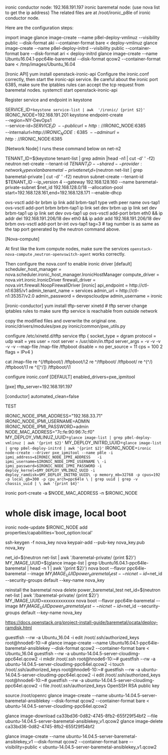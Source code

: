 
ironic conductor node: 192.168.191.197
ironic baremetal node: (use nova list to get the ip address)
The related files are at /root/ironic_p8le of ironic conductor node.
 
Here are the configuration steps:

import image
glance image-create --name p8el-deploy-vmlinuz --visibility public --disk-format aki --container-format bare < deploy-vmlinuz
glance image-create --name p8el-deploy-initrd --visibility public --container-format bare --disk-format ari < deploy-initrd
glance image-create --name Ubuntu16.04.1-ppc64le-baremetal  --disk-format qcow2 --container-format bare < /tmp/images/Ubuntu_16.04
 
[Ironic API]
yum install openstack-ironic-api
Configure the ironic.conf correctly, then start the ironic-api service. Be careful about the ironic port 6385, make sure the iptables rules can accept the tcp request from baremetal nodes.
systemctl start openstack-ironic-api
 
 
Register service and endpoint in keystone
 
SERVICE_ID=`keystone service-list | awk  '/ironic/ {print $2}'`
IRONIC_NODE=192.168.191.201
keystone endpoint-create \
--region=NY-DevOps1 \
--service-id=$SERVICE_ID \
--publicurl=http://$IRONIC_NODE:6385 \
--internalurl=http://$IRONIC_NODE:6385 \
--adminurl=http://$IRONIC_NODE:6385
 
[Network Node]  I runs these command below on net-n2
 
TENANT_ID=$(keystone tenant-list | grep admin |head -n1 | cut -d' ' -f2)
neutron net-create --tenant-id $TENANT_ID --shared --provider:network_type vxlan baremetal-private
net_id=$(neutron net-list | grep baremetal-private | cut -d' ' -f2)
neutron subnet-create --tenant-id $TENANT_ID --ip_version 4 --gateway 192.168.128.160 --name baremetal-private-subnet $net_id 192.168.128.0/18 --allocation-pool start=192.168.128.161,end=192.168.128.171 --enable-dhcp
 
ovs-vsctl add-br brbm
ip link add brbm-tap1 type veth peer name ovs-tap1
ovs-vsctl add-port brbm brbm-tap1
ip link set dev brbm up
ip link set dev brbm-tap1 up
ip link set dev ovs-tap1 up
ovs-vsctl add-port brbm eth0 && ip addr del  192.168.191.206/18 dev eth0 && ip addr add 192.168.191.206/18 dev brbm
ovs-vsctl add-port br-int ovs-tap1 tag=3  # tag number is as same as the tap port generated by the neutron command above.
 
 
[Nova-compute]
 
At first like the kvm compute nodes, make sure the services `openstack-nova-compute` ,`neutron-openvswitch-agent` works correctly.
 
Then configure the nova.conf to enable ironic driver
[default]
scheduler_host_manager = nova.scheduler.ironic_host_manager.IronicHostManager
compute_driver = nova.virt.ironic.IronicDriver
firewall_driver = nova.virt.firewall.NoopFirewallDriver
[ironic]
api_endpoint = http://ctl-n1:6385/v1
admin_tenant_name = services
admin_url = http://ctl-n1:35357/v2.0
admin_password = devopscloudpw
admin_username = ironic
 
[ironic-conductor]
yum install tftp-server xinetd  # tftp server
change iptables rules to make sure tftp service is reachable from outside network
 
copy the modified files and overwrite the original one.
ironic/drivers/modules/pxe.py
ironic/common/pxe_utils.py
 
 
configure /etc/xinetd.d/tftp
service tftp
{
           socket_type            = dgram
           protocol               = udp
           wait               = yes
           user               = root
           server             = /usr/sbin/in.tftpd
           server_args            = -v -v -v -v -v --map-file /map-file /tftpboot
           disable            = no
           per_source             = 11
           cps                = 100 2
           flags              = IPv4
}
 
cat /map-file
re ^(/tftpboot/) /tftpboot/\2
re ^/tftpboot/ /tftpboot/
re ^(^/) /tftpboot/\1
re ^([^/]) /tftpboot/\1
 
configure ironic.conf
[DEFAULT]
enabled_drivers=pxe_ipmitool
 
[pxe]
tftp_server=192.168.191.197

[conductor]
automated_clean=false
 
TEST
 
IRONIC_NODE_IPMI_ADDRESS="192.168.33.71"
IRONIC_NODE_IPMI_USERNAME=ADMIN
IRONIC_NODE_IPMI_PASSWORD=admin
NODE_MAC_ADDRESS="7c:fe:90:96:7c:f0"
MY_DEPLOY_VMLINUZ_UUID=`glance image-list | grep p8el-deploy-vmlinuz | awk '{print $2}'`
MY_DEPLOY_INITRD_UUID=`glance image-list | grep p8el-deploy-initrd | awk '{print $2}'`
IRONIC_NODE=`ironic node-create --driver pxe_ipmitool --name p8le -i ipmi_address=$IRONIC_NODE_IPMI_ADDRESS   -i ipmi_username=$IRONIC_NODE_IPMI_USERNAME \
        -i ipmi_password=$IRONIC_NODE_IPMI_PASSWORD -i deploy_kernel=$MY_DEPLOY_VMLINUZ_UUID -i deploy_ramdisk=$MY_DEPLOY_INITRD_UUID\
        -p memory_mb=32768 -p cpus=192 -p local_gb=300 -p cpu_arch=ppc64le \
         | grep uuid | grep -v chassis_uuid | \
         awk '{print $4}'`
 
ironic port-create -a $NODE_MAC_ADDRESS -n $IRONIC_NODE
# whole disk image, local boot
ironic node-update $IRONIC_NODE add properties/capabilities='boot_option:local'
 
ssh-keygen -f nova_key
nova keypair-add --pub-key nova_key.pub nova_key

net_id=$(neutron net-list | awk '/baremetal-private/ {print $2}')
MY_IMAGE_UUID=$(glance image-list | grep Ubuntu16.04.1-ppc64le-baremetal | head -n 1 | awk '{print $2}')
nova boot --flavor ppc64le-baremetal --image $MY_IMAGE_UUID power_baremetal_test  --nic net-id=$net_id  --security-groups default --key-name nova_key
 
reinstall the baremetal
nova delete power_baremetal_test
net_id=$(neutron net-list | awk '/baremetal-private/ {print $2}')
MY_IMAGE_UUID=xxxxxxxxxxxxx
nova boot --flavor ppc64le-baremetal --image $MY_IMAGE_UUID power_baremetal_test  --nic net-id=$net_id  --security-groups default --key-name nova_key




https://docs.openstack.org/project-install-guide/baremetal/ocata/deploy-ramdisk.html


guestfish --rw -a Ubuntu_16.04 -i edit /root/.ssh/authorized_keys
root@hnode6-10:~# glance image-create --name Ubuntu16.04.1-ppc64le-baremetal-ansiblekey  --disk-format qcow2 --container-format bare < Ubuntu_16.04
guestfish --rw -a ubuntu-14.04.5-server-cloudimg-ppc64el.qcow2 -i mkdir /root/.ssh
root@hnode6-10:~# guestfish --rw -a ubuntu-14.04.5-server-cloudimg-ppc64el.qcow2 -i touch /root/.ssh/authorized_keys
root@hnode6-10:~# guestfish --rw -a ubuntu-14.04.5-server-cloudimg-ppc64el.qcow2 -i edit /root/.ssh/authorized_keys
root@hnode6-10:~# guestfish --rw -a ubuntu-14.04.5-server-cloudimg-ppc64el.qcow2 -i file /root/.ssh/authorized_keys
OpenSSH RSA public key


source /root/openrc
glance image-create --name ubuntu-14.04.5-server-baremetal-ansiblekey  --disk-format qcow2 --container-format bare < ubuntu-14.04.5-server-cloudimg-ppc64el.qcow2

glance image-download ca33bd36-0d82-4745-8fb2-655f29f54bf2  --file ubuntu-14.04.5-server-baremetal-ansiblekey_v1.qcow2
glance image-delete ca33bd36-0d82-4745-8fb2-655f29f54bf2

glance image-create --name ubuntu-14.04.5-server-baremetal-ansiblekey_v1  --disk-format qcow2 --container-format bare --visibility=public < ubuntu-14.04.5-server-baremetal-ansiblekey_v1.qcow2






